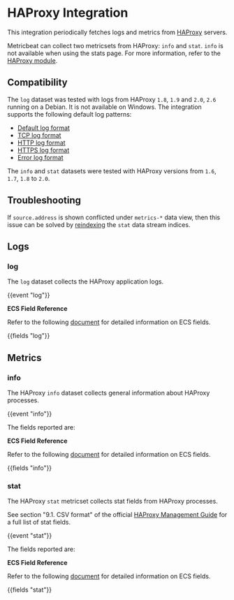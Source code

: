 # HAProxy Integration

This integration periodically fetches logs and metrics from [HAProxy](https://www.haproxy.org/) servers.

Metricbeat can collect two metricsets from HAProxy: `info` and `stat`. `info` is not available when using the stats page. For more information, refer to the [HAProxy module](https://www.elastic.co/docs/reference/beats/metricbeat/metricbeat-module-haproxy).

## Compatibility

The `log` dataset was tested with logs from HAProxy `1.8`, `1.9` and `2.0`, `2.6` running on a Debian. It is not available on Windows. 
The integration supports the following default log patterns:
* [Default log format](https://cbonte.github.io/haproxy-dconv/2.6/configuration.html#8.2.1)
* [TCP log format](https://cbonte.github.io/haproxy-dconv/2.6/configuration.html#8.2.2)
* [HTTP log format](https://cbonte.github.io/haproxy-dconv/2.6/configuration.html#8.2.3)
* [HTTPS log format](https://cbonte.github.io/haproxy-dconv/2.6/configuration.html#8.2.4)
* [Error log format](https://cbonte.github.io/haproxy-dconv/2.6/configuration.html#8.2.5)

The `info` and `stat` datasets were tested with HAProxy versions from `1.6`, `1.7`, `1.8` to `2.0`. 

## Troubleshooting

If `source.address` is shown conflicted under ``metrics-*`` data view, then this issue can be solved by [reindexing](https://www.elastic.co/guide/en/elasticsearch/reference/current/tsds-reindex.html) the `stat` data stream indices.

## Logs

### log

The `log` dataset collects the HAProxy application logs.

{{event "log"}}

**ECS Field Reference**

Refer to the following [document](https://www.elastic.co/guide/en/ecs/current/ecs-field-reference.html) for detailed information on ECS fields.

{{fields "log"}}


## Metrics

### info

The HAProxy `info` dataset collects general information about HAProxy processes.

{{event "info"}}

The fields reported are:

**ECS Field Reference**

Refer to the following [document](https://www.elastic.co/guide/en/ecs/current/ecs-field-reference.html) for detailed information on ECS fields.

{{fields "info"}}

### stat

The HAProxy `stat` metricset collects stat fields from HAProxy processes.

See section "9.1. CSV format" of the official [HAProxy Management Guide](http://www.haproxy.org/download/2.0/doc/management.txt) for a full list of stat fields.

{{event "stat"}}

The fields reported are:

**ECS Field Reference**

Refer to the following [document](https://www.elastic.co/guide/en/ecs/current/ecs-field-reference.html) for detailed information on ECS fields.

{{fields "stat"}}
